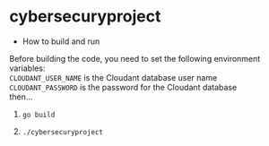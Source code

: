 # cybersecuryproject

- How to build and run

Before building the code, you need to set the following environment variables:  
`CLOUDANT_USER_NAME` is the Cloudant database user name  
`CLOUDANT_PASSWORD` is the password for the Cloudant database  
then...
1. `go build`

2. `./cybersecuryproject`
